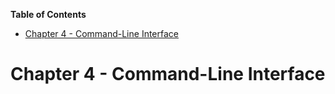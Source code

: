 <!-- START doctoc generated TOC please keep comment here to allow auto update -->
<!-- DON'T EDIT THIS SECTION, INSTEAD RE-RUN doctoc TO UPDATE -->
**Table of Contents**

- [Chapter 4 - Command-Line Interface](#chapter-4---command-line-interface)

<!-- END doctoc generated TOC please keep comment here to allow auto update -->

# Chapter 4 - Command-Line Interface
